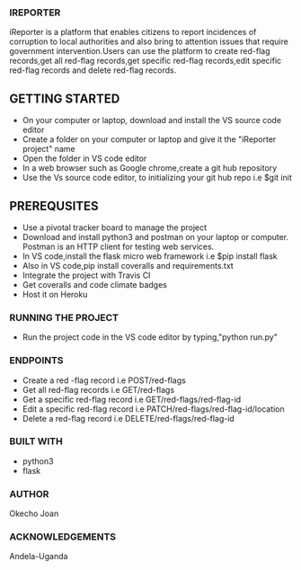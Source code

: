 ### IREPORTER

iReporter is a platform that enables citizens to report incidences of corruption to local authorities and also bring to attention issues that require government intervention.Users can use the platform to create red-flag records,get all red-flag records,get specific red-flag records,edit specific red-flag records and delete red-flag records.

## GETTING STARTED

- On your computer or laptop, download and install the VS source code editor
- Create a folder on your computer or laptop and give it the "iReporter project" name
- Open the folder in VS code editor
- In a web browser such as Google chrome,create a git hub repository
- Use the Vs source code editor, to initializing your git hub repo i.e $git init

## PREREQUSITES

- Use a pivotal tracker board to manage the project
- Download and install python3 and postman on your laptop or computer. Postman is an HTTP client
  for testing web services.
- In VS code,install the flask micro web framework i.e $pip install flask
- Also in VS code,pip install coveralls and requirements.txt 
- Integrate the project with Travis CI
- Get coveralls and code climate badges
- Host it on Heroku

### RUNNING THE PROJECT

- Run the project code in the VS code editor by typing,"python run.py"

### ENDPOINTS
- Create a red -flag record i.e POST/red-flags
- Get all red-flag records i.e GET/red-flags
- Get a specific red-flag record i.e GET/red-flags/red-flag-id
- Edit a specific red-flag record i.e PATCH/red-flags/red-flag-id/location
- Delete a red-flag record i.e DELETE/red-flags/red-flag-id

### BUILT WITH

- python3
- flask

### AUTHOR

Okecho Joan

### ACKNOWLEDGEMENTS

Andela-Uganda

